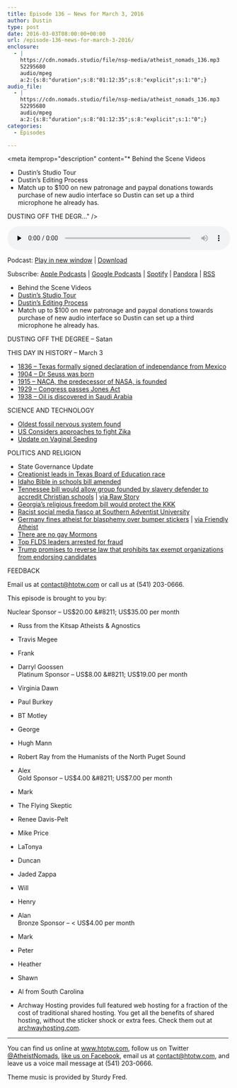 ```yaml
---
title: Episode 136 – News for March 3, 2016
author: Dustin
type: post
date: 2016-03-03T08:00:00+00:00
url: /episode-136-news-for-march-3-2016/
enclosure:
  - |
    https://cdn.nomads.studio/file/nsp-media/atheist_nomads_136.mp3
    52295680
    audio/mpeg
    a:2:{s:8:"duration";s:8:"01:12:35";s:8:"explicit";s:1:"0";}
audio_file:
  - |
    https://cdn.nomads.studio/file/nsp-media/atheist_nomads_136.mp3
    52295680
    audio/mpeg
    a:2:{s:8:"duration";s:8:"01:12:35";s:8:"explicit";s:1:"0";}
categories:
  - Episodes

---
```

<div itemscope itemtype="http://schema.org/AudioObject">
  <meta itemprop="name" content="Episode 136 &#8211; News for March 3, 2016" />
  
  <meta itemprop="uploadDate" content="2016-03-03T01:00:00-07:00" />
  
  <meta itemprop="encodingFormat" content="audio/mpeg" />
  
  <meta itemprop="duration" content="PT1H12M35S" />
  
  <meta itemprop="description" content="* Behind the Scene Videos
* Dustin’s Studio Tour
* Dustin’s Editing Process
* Match up to $100 on new patronage and paypal donations towards purchase of new audio interface so Dustin can set up a third microphone he already has.

DUSTING OFF THE DEGR..." />
  
  <meta itemprop="contentUrl" content="https://dts.podtrac.com/redirect.mp3/cdn.nomads.studio/file/nsp-media/atheist_nomads_136.mp3" />
  
  <meta itemprop="contentSize" content="49.9" />
  </p> 
  
  <div class="powerpress_player" id="powerpress_player_8393">
    <audio class="wp-audio-shortcode" id="audio-5101-137" preload="none" style="width: 100%;" controls="controls"><source type="audio/mpeg" src="https://dts.podtrac.com/redirect.mp3/cdn.nomads.studio/file/nsp-media/atheist_nomads_136.mp3?_=137" /><a href="https://dts.podtrac.com/redirect.mp3/cdn.nomads.studio/file/nsp-media/atheist_nomads_136.mp3">https://dts.podtrac.com/redirect.mp3/cdn.nomads.studio/file/nsp-media/atheist_nomads_136.mp3</a></audio>
  </div>
</div>

<p class="powerpress_links powerpress_links_mp3">
  Podcast: <a href="https://dts.podtrac.com/redirect.mp3/cdn.nomads.studio/file/nsp-media/atheist_nomads_136.mp3" class="powerpress_link_pinw" target="_blank" title="Play in new window" onclick="return powerpress_pinw('https://htotw.com/?powerpress_pinw=5101-podcast');" rel="nofollow">Play in new window</a> | <a href="https://dts.podtrac.com/redirect.mp3/cdn.nomads.studio/file/nsp-media/atheist_nomads_136.mp3" class="powerpress_link_d" title="Download" rel="nofollow" download="atheist_nomads_136.mp3">Download</a>
</p>

<p class="powerpress_links powerpress_subscribe_links">
  Subscribe: <a href="https://podcasts.apple.com/us/podcast/humanists-take-on-the-world/id530050098?mt=2&ls=1" class="powerpress_link_subscribe powerpress_link_subscribe_itunes" target="_blank" title="Subscribe on Apple Podcasts" rel="nofollow">Apple Podcasts</a> | <a href="https://www.google.com/podcasts?feed=aHR0cDovL2F0aGVpc3Rub21hZHMubGlic3luLmNvbS9yc3M%3D" class="powerpress_link_subscribe powerpress_link_subscribe_googleplay" target="_blank" title="Subscribe on Google Podcasts" rel="nofollow">Google Podcasts</a> | <a href="https://open.spotify.com/show/3LzK2xZGike6Tc1GEMtMbr?si=LieN9SNuTpq96smuaUsH8A" class="powerpress_link_subscribe powerpress_link_subscribe_spotify" target="_blank" title="Subscribe on Spotify" rel="nofollow">Spotify</a> | <a href="https://www.pandora.com/podcast/atheist-nomads/PC:10122?corr=62071012&part=ug" class="powerpress_link_subscribe powerpress_link_subscribe_pandora" target="_blank" title="Subscribe on Pandora" rel="nofollow">Pandora</a> | <a href="https://htotw.com/feed/podcast/" class="powerpress_link_subscribe powerpress_link_subscribe_rss" target="_blank" title="Subscribe via RSS" rel="nofollow">RSS</a>
</p>

* Behind the Scene Videos  
* <a href="https://www.youtube.com/watch?v=A9r4YV9e_FY&feature=share" target="_blank" rel="noopener">Dustin’s Studio Tour</a>  
* <a href="https://www.youtube.com/watch?v=e4-T9h7EmeE&feature=share" target="_blank" rel="noopener">Dustin’s Editing Process</a>  
* Match up to $100 on new patronage and paypal donations towards purchase of new audio interface so Dustin can set up a third microphone he already has.

DUSTING OFF THE DEGREE &#8211; Satan

THIS DAY IN HISTORY &#8211; March 3  
* <a href="http://www.history.com/this-day-in-history/texas-declares-independence" target="_blank" rel="noopener">1836 &#8211; Texas formally signed declaration of independance from Mexico</a>  
* <a href="http://www.history.com/this-day-in-history/dr-seuss-born" target="_blank" rel="noopener">1904 &#8211; Dr Seuss was born</a>  
* <a href="https://en.wikipedia.org/wiki/National_Advisory_Committee_for_Aeronautics" target="_blank" rel="noopener">1915 – NACA, the predecessor of NASA, is founded</a>  
* <a href="http://www.history.com/this-day-in-history/congress-passes-the-jones-act" target="_blank" rel="noopener">1929 &#8211; Congress passes Jones Act</a>  
* <a href="https://en.wikipedia.org/wiki/History_of_the_oil_industry_in_Saudi_Arabia" target="_blank" rel="noopener">1938 – Oil is discovered in Saudi Arabia</a>

SCIENCE AND TECHNOLOGY  
* <a href="http://www.scientificamerican.com/article/oldest-nervous-system-found-in-520-million-year-old-fossil1/" target="_blank" rel="noopener">Oldest fossil nervous system found</a>  
* <a href="http://www.scientificamerican.com/article/u-s-eyes-innovative-approaches-to-tamp-down-zika/" target="_blank" rel="noopener">US Considers approaches to fight Zika</a>  
* <a href="http://www.independent.co.uk/life-style/health-and-families/health-news/vaginal-seeding-puts-health-of-newborn-babies-at-risk-doctors-warn-a6891896.html" target="_blank" rel="noopener">Update on Vaginal Seeding</a>

POLITICS AND RELIGION  
* State Governance Update  
* <a href="http://www.rawstory.com/2016/03/creationist-who-thinks-obama-was-a-gay-prostitute-poised-to-join-texas-board-of-education/" target="_blank" rel="noopener">Creationist leads in Texas Board of Education race</a>  
* <a href="http://www.ktvb.com/news/local/capitol-watch/bible-in-schools-bill-amended-in-senate-1/57709920" target="_blank" rel="noopener">Idaho Bible in schools bill amended</a>  
* <a href="http://www.nashvillescene.com/pitw/archives/2016/02/22/should-we-let-this-kook-sanction-tennessees-church-schools" target="_blank" rel="noopener">Tennessee bill would allow group founded by slavery defender to accredit Christian schools</a> | <a href="http://www.rawstory.com/2016/02/gop-bill-would-allow-group-founded-by-anti-gay-slavery-defender-to-accredit-tennessee-schools/" target="_blank" rel="noopener">via Raw Story</a>  
* <a href="http://www.rawstory.com/2016/02/watch-black-georgia-lawmaker-forces-author-of-religious-liberty-bill-to-admit-it-would-protect-the-klan/" target="_blank" rel="noopener">Georgia’s religious freedom bill would protect the KKK</a>  
* <a href="http://spectrummagazine.org/article/2016/02/28/racist-social-media-firestorm-erupts-during-southern-adventist-university-vespers" target="_blank" rel="noopener">Racist social media fiasco at Southern Adventist University</a>  
* <a href="http://www.telegraph.co.uk/news/worldnews/europe/germany/12174806/Germany-fines-man-for-blasphemous-car-bumper-stickers.html" target="_blank" rel="noopener">Germany fines atheist for blasphemy over bumper stickers</a> | <a href="http://www.patheos.com/blogs/friendlyatheist/2016/02/27/in-rare-move-germany-fines-atheist-e500-for-violating-blasphemy-law/" target="_blank" rel="noopener">via Friendly Atheist</a>  
* <a href="http://www.rawstory.com/2016/02/mormon-leader-we-are-not-bigots-because-there-are-no-homosexual-members-of-the-church/" target="_blank" rel="noopener">There are no gay Mormons</a>  
* <a href="http://abcnews.go.com/US/wireStory/authorities-searching-businesses-polygamous-utah-town-37141653?nfo=/desktop_newsfeed_ab_refer_homepage" target="_blank" rel="noopener">Top FLDS leaders arrested for fraud</a>  
* <a href="http://www.patheos.com/blogs/friendlyatheist/2016/02/27/donald-trump-as-president-ill-reverse-the-law-that-prevents-churches-from-endorsing-candidates/" target="_blank" rel="noopener">Trump promises to reverse law that prohibits tax exempt organizations from endorsing candidates</a>

FEEDBACK

Email us at contact@htotw.com or call us at (541) 203-0666.

This episode is brought to you by:

Nuclear Sponsor &#8211; US$20.00 &#8211; US$35.00 per month  
* Russ from the Kitsap Atheists & Agnostics  
* Travis Megee  
* Frank  
* Darryl Goossen  
Platinum Sponsor &#8211; US$8.00 &#8211; US$19.00 per month  
* Virginia Dawn  
* Paul Burkey  
* BT Motley  
* George  
* Hugh Mann  
* Robert Ray from the Humanists of the North Puget Sound  
* Alex  
Gold Sponsor &#8211; US$4.00 &#8211; US$7.00 per month  
* Mark  
* The Flying Skeptic  
* Renee Davis-Pelt  
* Mike Price  
* LaTonya  
* Duncan  
* Jaded Zappa  
* Will  
* Henry  
* Alan  
Bronze Sponsor &#8211; < US$4.00 per month  
* Mark  
* Peter  
* Heather  
* Shawn  
* Al from South Carolina

* Archway Hosting provides full featured web hosting for a fraction of the cost of traditional shared hosting. You get all the benefits of shared hosting, without the sticker shock or extra fees. Check them out at <a href="http://archwayhosting.com/" target="_blank" rel="noopener">archwayhosting.com</a>.

<hr width="500" />

You can find us online at <a href="https://www.htotw.com/" target="_blank" rel="noopener">www.htotw.com</a>, follow us on Twitter <a href="https://twitter.com/AtheistNomads" target="_blank" rel="noopener">@AtheistNomads</a>, <a href="https://htotw.com/facebook" target="_blank" rel="noopener">like us on Facebook</a>, email us at <contact@htotw.com>, and leave us a voice mail message at (541) 203-0666.

Theme music is provided by Sturdy Fred.